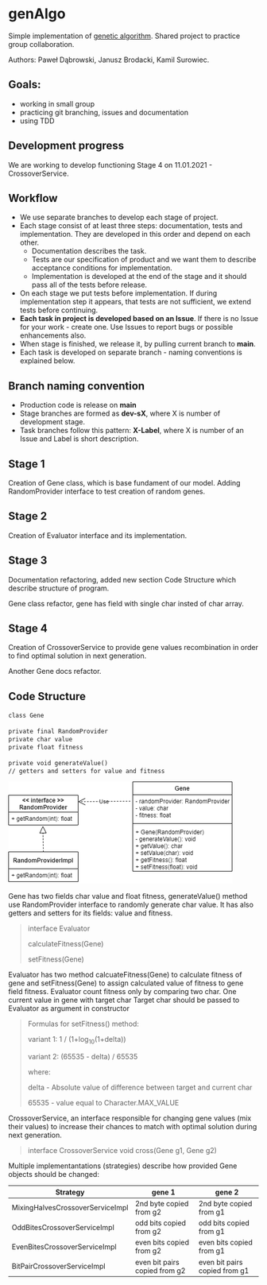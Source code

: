 # genAlgo

<p>Simple implementation of <a href="https://pl.wikipedia.org/wiki/Algorytm_genetyczny" target="_blank">genetic algorithm</a>. Shared project to practice group collaboration.</p>
<p>Authors: Paweł Dąbrowski, Janusz Brodacki, Kamil Surowiec.</p>

## Goals:
<ul><li>working in small group</li>
<li>practicing git branching, issues and documentation</li>
<li>using TDD</li></ul>

## Development progress
<p>We are working to develop functioning Stage 4 on 11.01.2021 - CrossoverService.</p>

## Workflow
- We use separate branches to develop each stage of project.
- Each stage consist of at least three steps: documentation, tests and implementation. They are developed in this order and depend on each other.
    - Documentation describes the task.
    - Tests are our specification of product and we want them to describe acceptance conditions for implementation.
    - Implementation is developed at the end of the stage and it should pass all of the tests before release.
- On each stage we put tests before implementation. If during implementation step it appears, that tests are not sufficient, we extend tests before continuing.
- <b>Each task in project is developed based on an Issue</b>. If there is no Issue for your work - create one. Use Issues to report bugs or possible enhancements also.
- When stage is finished, we release it, by pulling current branch to <b>main</b>.
- Each task is developed on separate branch - naming conventions is explained below.

## Branch naming convention
- Production code is release on <b>main</b>
- Stage branches are formed as <b>dev-sX</b>, where X is number of development stage.
- Task branches follow this pattern: <b>X-Label</b>, where X is number of an Issue and Label is short description.

## Stage 1
<p>Creation of Gene class, which is base fundament of our model. Adding RandomProvider interface to test creation of random genes.</p>

## Stage 2
<p>Creation of Evaluator interface and its implementation. </p>

## Stage 3
<p>Documentation refactoring, added new section Code Structure which describe structure of program.</p>
<p>Gene class refactor, gene has field with single char insted of char array.</p>

## Stage 4
<p>Creation of CrossoverService to provide gene values recombination in order to find optimal solution in next generation.</p>
<p>Another Gene docs refactor.</p>

## Code Structure

```
class Gene
 
private final RandomProvider
private char value
private float fitness

private void generateValue() 
// getters and setters for value and fitness
```

![Gene class](images/Gene-s4.png)

Gene has two fields char value and float fitness, generateValue() method use RandomProvider interface to randomly generate char value. It has also getters and setters for its fields: value and fitness.

> interface Evaluator
>
> calculateFitness(Gene)
>
> setFitness(Gene)

Evaluator has two method calcuateFitness(Gene) to calculate fitness of gene and setFitness(Gene) to assign calculated value of fitness to gene field fitness.
Evaluator count fitness only by comparing two char. One current value in gene with target char
Target char should be passed to Evaluator as argument in constructor

> Formulas for setFitness() method:
>
> variant 1:  1 / (1+log<sub>10</sub>(1+delta))
>
> variant 2: (65535 - delta) / 65535
>
> where:
>
> delta - Absolute value of difference between target and current char
>
> 65535 - value equal to Character.MAX_VALUE

<p>CrossoverService, an interface responsible for changing gene values (mix their values) to increase their chances 
to match with optimal solution during next generation.</p>

> interface CrossoverService
> void cross(Gene g1, Gene g2)

<p>Multiple implementantations (strategies) describe how provided Gene objects should be changed:</p>

| Strategy                          | gene 1                        | gene 2                        |
| --------------------------------- | ----------------------------- | ----------------------------- |
| MixingHalvesCrossoverServiceImpl  | 2nd byte copied from g2       | 2nd byte copied from g1       |
| OddBitesCrossoverServiceImpl      | odd bits copied from g2       | odd bits copied from g1       |
| EvenBitesCrossoverServiceImpl     | even bits copied from g2      | even bits copied from g1      |
| BitPairCrossoverServiceImpl       | even bit pairs copied from g2  | even bit pairs copied from g1  |



